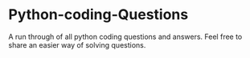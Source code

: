 # Python-coding-Questions
A run through of all python coding questions and answers. Feel free to share an easier way of solving questions.
